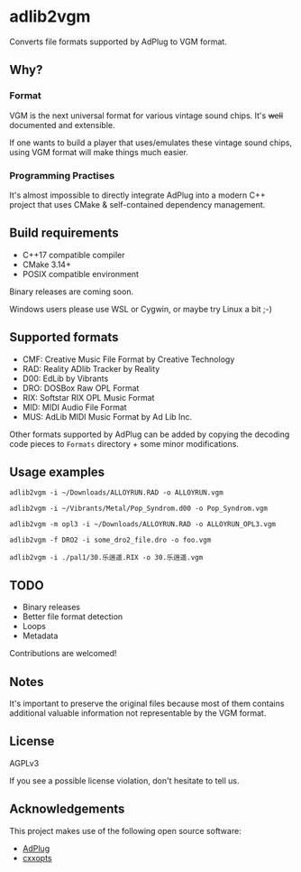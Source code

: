 # adlib2vgm
Converts file formats supported by AdPlug to VGM format.

## Why?
### Format
VGM is the next universal format for various vintage sound chips. It's ~~well~~ documented and extensible.

If one wants to build a player that uses/emulates these vintage sound chips, using VGM format will make things much easier.

### Programming Practises
It's almost impossible to directly integrate AdPlug into a modern C++ project that uses CMake & self-contained dependency management.

## Build requirements
- C++17 compatible compiler
- CMake 3.14+
- POSIX compatible environment

Binary releases are coming soon.

Windows users please use WSL or Cygwin, or maybe try Linux a bit ;-)

## Supported formats
- CMF: Creative Music File Format by Creative Technology
- RAD: Reality ADlib Tracker by Reality
- D00: EdLib by Vibrants
- DRO: DOSBox Raw OPL Format
- RIX: Softstar RIX OPL Music Format
- MID: MIDI Audio File Format
- MUS: AdLib MIDI Music Format by Ad Lib Inc.

Other formats supported by AdPlug can be added by copying the decoding code pieces to `Formats` directory + some minor modifications.

## Usage examples
```shell script
adlib2vgm -i ~/Downloads/ALLOYRUN.RAD -o ALLOYRUN.vgm
```

```shell script
adlib2vgm -i ~/Vibrants/Metal/Pop_Syndrom.d00 -o Pop_Syndrom.vgm
```

```shell script
adlib2vgm -m opl3 -i ~/Downloads/ALLOYRUN.RAD -o ALLOYRUN_OPL3.vgm
```

```shell script
adlib2vgm -f DRO2 -i some_dro2_file.dro -o foo.vgm
```

```shell script
adlib2vgm -i ./pal1/30.乐逍遥.RIX -o 30.乐逍遥.vgm
```

## TODO
- Binary releases
- Better file format detection
- Loops
- Metadata

Contributions are welcomed!

## Notes
It's important to preserve the original files because most of them contains additional valuable information not representable by the VGM format.

## License
AGPLv3

If you see a possible license violation, don't hesitate to tell us.

## Acknowledgements
This project makes use of the following open source software:
- [AdPlug](https://github.com/adplug/adplug)
- [cxxopts](https://github.com/jarro2783/cxxopts)
